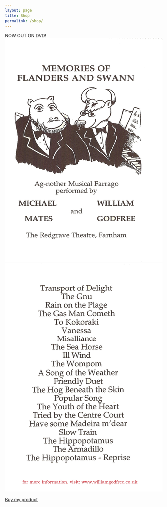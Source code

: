 ```yaml
---
layout: page
title: Shop
permalink: /shop/
---
```

NOW OUT ON DVD!
![F&S DVD Front Cover](assets/F&S_DVD_Cover_Front.png)
![F&S DVD Back Cover](assets/F&S_DVD_Cover_Back.png)
<script src="https://gumroad.com/js/gumroad.js"></script>
<a class="gumroad-button" href="https://gum.co/pEQHV">Buy my product</a>
